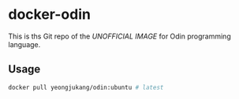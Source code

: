 # docker-odin
This is ths Git repo of the *UNOFFICIAL IMAGE* for Odin programming language.

## Usage
```bash
docker pull yeongjukang/odin:ubuntu # latest
```
